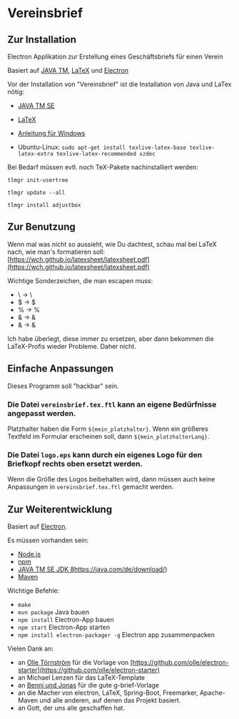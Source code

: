 # Vereinsbrief #

## Zur Installation

Electron Applikation zur Erstellung eines Geschäftsbriefs für einen Verein

Basiert auf [JAVA TM](https://www.java.com/de/), [LaTeX](https://www.latex-project.org/) und [Electron](https://github.com/atom/electron)


Vor der Installation von "Vereinsbrief" ist die Installation von Java und LaTex nötig:

* [JAVA TM SE](https://java.com/de/download/)
* [LaTeX](https://www.latex-project.org/get/)


* [Anleitung für Windows](http://praxistipps.chip.de/latex-unter-windows-installieren-so-gehts_30111)
* Ubuntu-Linux: `sudo apt-get install texlive-latex-base texlive-latex-extra texlive-latex-recommended xzdec`

Bei Bedarf müssen evtl. noch TeX-Pakete nachinstalliert werden:


`tlmgr init-usertree`
 
`tlmgr update --all`

`tlmgr install adjustbox`

## Zur Benutzung

Wenn mal was nicht so aussieht, wie Du dachtest, schau mal bei LaTeX nach, wie man's formatieren soll:
[https://wch.github.io/latexsheet/latexsheet.pdf](https://wch.github.io/latexsheet/latexsheet.pdf)

Wichtige Sonderzeichen, die man escapen muss:

* \ -> \\
* $ -> \$
* % -> \%
* & -> \&
* & -> \&

Ich habe überlegt, diese immer zu ersetzen, aber dann bekommen die LaTeX-Profis wieder Probleme. Daher nicht.


## Einfache Anpassungen

Dieses Programm soll "hackbar" sein.

### Die Datei `vereinsbrief.tex.ftl` kann an eigene Bedürfnisse angepasst werden.

Platzhalter haben die Form `${mein_platzhalter}`.
Wenn ein größeres Textfeld im Formular erscheinen soll, dann `${mein_platzhalterLang}`.

### Die Datei `logo.eps` kann durch ein eigenes Logo für den Briefkopf rechts oben ersetzt werden.

Wenn die Größe des Logos beibehalten wird, dann müssen auch keine Anpassungen in `vereinsbrief.tex.ftl` gemacht werden.   


## Zur Weiterentwicklung

Basiert auf [Electron](https://github.com/atom/electron).

Es müssen vorhanden sein:
* [Node.js](https://nodejs.org/en/download/current/)
* [npm](https://www.npmjs.com/get-npm)
* [JAVA TM SE JDK 8]()https://java.com/de/download/)
* [Maven](https://maven.apache.org/)


Wichtige Befehle:
* `make`
* `mvn package` Java bauen
* `npm install` Electron-App bauen
* `npm start`   Electron-App starten
* `npm install electron-packager -g` Electron app zusammenpacken

Vielen Dank an:

* an [Olle Törnström](https://github.com/olle) für die Vorlage von [https://github.com/olle/electron-starter](https://github.com/olle/electron-starter)
* an Michael Lenzen für das LaTeX-Template
* an [Benni und Jonas](http://be-jo.net/) für die gute g-brief-Vorlage
* an die Macher von electron, LaTeX, Spring-Boot, Freemarker, Apache-Maven und alle anderen, auf denen das Projekt basiert.
* an Gott, der uns alle geschaffen hat.
  